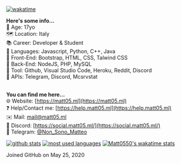 [![wakatime](https://wakatime.com/badge/user/288e7479-4c45-4a56-9830-bebe3d8bb9f8.svg)](https://wakatime.com/@288e7479-4c45-4a56-9830-bebe3d8bb9f8)

**Here's some info...**<br>
📆 Age: 17yo<br>
🗺 Location: Italy<br>
📚 Career: Developer & Student<br>
📝 Languages: Javascript, Python, C++, Java<br>
📝 Front-End: Bootstrap, HTML, CSS, Talwind CSS<br>
📝 Back-End: NodeJS, PHP, MySQL<br>
🧰 Tool: Github, Visual Studio Code, Heroku, Reddit, Discord<br>
🎈 APIs: Telegram, Discord, Mcsrvstat<br><br>

**You can find me here...**<br>
🌐 Website: [https://matt05.ml](https://matt05.ml)<br>
❓ Help/Contact me: [https://help.matt05.ml](https://help.matt05.ml)<br>
✉️ Mail: [mail@matt05.ml](mailto:mail@matt05.ml)<br>
💾 Discord: [https://social.matt05.ml/](https://social.matt05.ml/)<br>
🎉 Telegram: [@Non_Sono_Matteo](https://t.me/Non_Sono_Matteo)<br>

[![github stats](https://github-readme-stats-sigma-five.vercel.app/api?username=Matt0550&show_icons=true&title_color=fff&icon_color=79ff97&text_color=9f9f9f&bg_color=151515&count_private=true)](https://github.com/Matt0550)
[![most used languages](https://github-readme-stats-sigma-five.vercel.app/api/top-langs/?username=Matt0550&layout=compact&show_icons=true&title_color=fff&icon_color=79ff97&text_color=9f9f9f&bg_color=151515&count_private=true&langs_count=6)](https://github.com/Matt0550)
[![Matt0550's wakatime stats](https://github-readme-stats.vercel.app/api/wakatime?username=Matt0550&theme=dark)](https://wakatime.com/@Matt0550)

<!---
Matt0550/Matt0550 is a ✨ special ✨ repository because its `README.md` (this file) appears on your GitHub profile.
You can click the Preview link to take a look at your changes.
--->
Joined GitHub
on May 25, 2020
